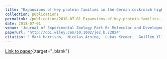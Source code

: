 ```yaml
---
title: "Expansions of key protein families in the German cockroach highlight the molecular basis of its remarkable success as a global indoor pest"
collection: publications
permalink: /publication/2018-07-01-Expansions-of-key-protein-families-in-the-German-cockroach-highlight-the-molecular-basis-of-its-remarkable-success-as-a-global-indoor-pest
date: 2018-07-01
venue: 'Journal of Experimental Zoology Part B: Molecular and Developmental Evolution'
paperurl: 'http://doi.wiley.com/10.1002/jez.b.22824'
citation: ' Mark Harrison,  Nicolas Arning,  Lukas Kremer,  Guillem Ylla,  Xavier Belles,  Erich Bornberg-Bauer,  Ann Huylmans,  Evelien Jongepier,  Maria Piulachs,  Stephen Richards,  Coby Schal, &quot;Expansions of key protein families in the German cockroach highlight the molecular basis of its remarkable success as a global indoor pest.&quot; Journal of Experimental Zoology Part B: Molecular and Developmental Evolution, 2018.'
---
```

[Link to paper](http://doi.wiley.com/10.1002/jez.b.22824){:target="_blank"}
